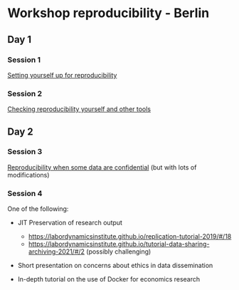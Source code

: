 # Workshop reproducibility - Berlin

## Day 1

### Session 1

[Setting yourself up for reproducibility](https://larsvilhuber.github.io/day1-tutorial/)

### Session 2

[Checking reproducibility yourself and other tools](https://larsvilhuber.github.io/self-checking-reproducibility/presentation/)

## Day 2

### Session 3

[Reproducibility when some data are confidential](https://larsvilhuber.github.io/reproducibility-confidential-fsrdc/) (but with lots of modifications)

### Session 4

One of the following:

- JIT Preservation of research output

  - https://labordynamicsinstitute.github.io/replication-tutorial-2019/#/18
  - https://labordynamicsinstitute.github.io/tutorial-data-sharing-archiving-2021/#/2 (possibly challenging)

- Short presentation on concerns about ethics in data dissemination
- In-depth tutorial on the use of Docker for economics research
